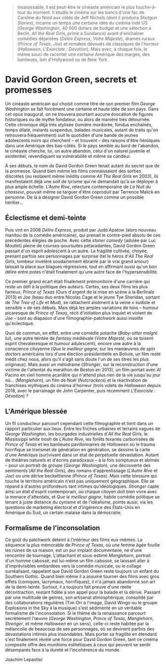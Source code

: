 > Insaisissable, il est peut-être le cinéaste américain le plus touche-à-tout du moment. Il étudie le cinéma sur les bancs d'une fac de Caroline du Nord aux côtés de Jeff Nichols (dont il produira _Shotgun Stories_), incarne un temps une certaine idée du cinéma indé US (_George Washington_, 40 000 dollars de budget et une sélection à Berlin, _All the Real Girls_, primé à Sundance) avant d'enchaîner comédies déjantées (_Délire Express_, _Votre Majesté_), drames ruraux (_Prince of Texas_, _Joe_) et remakes dévoués de classiques de l'horreur (_Halloween_, _L'Exorciste : Dévotion_). Mais avec, à chaque fois, le même souci de raconter une certaine Amérique des marges, des banlieues, loin d'Hollywood ou de New York.

# David Gordon Green, secrets et promesses

Un cinéaste américain qui choisit comme titre de son premier film _George Washington_ se fait forcément une certaine et haute idée de son pays. Dans cet opus inaugural, on ne trouvera pourtant aucune évocation de figures historiques ou de mythe fondateur, ou alors de manière très détournée. Cette chronique déjà très stylisée (lumière mordorée, fondus enchaînés, temps dilaté, instants suspendus, balades musicales, autant de traits qu'on retrouvera fréquemment) suit le quotidien d'une bande de jeunes adolescents noirs qui cherchent – et trouvent – des raisons d'être héroïques dans une Amérique des bas-côtés. Si le pays semble au bord de l'abandon, le cinéaste cherche, lui, un autre abandon, celui d'un naturel juvénile et existentiel, revendiquant sa vulnérabilité et même sa candeur.

À ses débuts, le nom de David Gordon Green tenait autant du secret que de la promesse. Quand bien même les films connaissaient des sorties discrètes (ou restaient même inédits comme _All The Real Girls_ en 2003), ils manifestaient déjà une soif de lyrisme qui ne demandait qu'à se déployer à plus ample échelle. _L'Autre Rive_, relecture contemporaine de _La Nuit du chasseur_, pouvait même se targuer d'être coproduit par Terrence Malick en personne. De là à désigner David Gordon Green comme un possible héritier...

## Éclectisme et demi-teinte

Puis vint en 2008 _Délire Express_, produit par Judd Apatow (alors nouveau manitou de la comédie américaine), qui prenait le contre-pied absolu de ces précédentes élégies de poche. Avec cette _stoner comedy_ (adulée par Luc Moullet) pleine de courses-poursuites pétaradantes, David Gordon Green passait d'un esprit adolescent à un autre. La fragilité cultivée, choyée, prenant parfois ses personnages par surprise (tel le héros d'_All The Real Girls_, tombeur invétéré soudainement ébranlé par le vrai grand amour) laissait la place aux blagues régressives, tout en affirmant aussi qu'un bon délire entre potes n'était finalement qu'une autre face de l'hypersensibilité.

Ce premier grand écart était finalement prémonitoire d'une carrière qui reste un défi à la politique des auteurs. Certes, ses deux films les plus fameux, _Prince of Texas_ (Ours d'argent de la mise en scène à la Berlinale 2013) et _Joe_ (beau duo entre Nicolas Cage et le jeune Tye Sheridan, sortant de _The Tree of Life_ et _Mud_), se rattachent aisément à la veine « sudiste et sensible » de ses débuts. Mais déjà les amples variations de tons – humour picaresque de _Prince of Texas_, récit d'initiation plus inquiet et violent de _Joe_ – sont au diapason d'une filmographie-patchwork aussi insolite qu'éclectique.

Quoi de commun, en effet, entre une comédie potache (_Baby-sitter malgré lui_), une autre teintée de _fantasy_ médiévale (_Votre Majesté_, où se toisent esprit chevaleresque et humour adulescent), encore une autre à la conscience citoyenne (_Que le meilleur gagne_, sur les manœuvres de _spin doctors_ américains lors d'une élection présidentielle en Bolivie, un film resté inédit chez nous, alors qu'il s'agit sans doute l'un de ses titres les plus originaux). Mais aussi un mélodrame (_Stronger_, sur la reconstruction d'une victime de l'attentat du marathon de Boston en 2013), un film-portait avec Al Pacino en vieil homme acariâtre qui n'attend plus rien de la vie jusqu'au jour où... (_Manglehorn_), un film de Noël (_Nutcrackers_) et la réactivation de franchises mythiques du cinéma d'horreur (trois volets de _Halloween_ depuis 2018, avec le parrainage de John Carpenter, puis récemment _L'Exorciste : Dévotion_) ?

## L'Amérique blessée

Un fil conducteur parcourt cependant cette filmographie et tient dans un rapport particulier aux lieux. Entre les friches urbaines et terrains vagues de _George Washington_, les bourgades industrielles d'_All the Real Girls_, le Mississippi _white trash_ de _L'Autre Rive_, les forêts texanes carbonisées de _Prince of Texas_ et les banlieues pavillonnaires de _Halloween_ où le trauma horrifique se transmet de génération en génération, se dessine la carte d'une Amérique (sur)vivant dans un état de perpétuelle dévastation. Autant de théâtres naturels et d'écrins paradoxaux – à la fois somptueux et abîmés – pour un portrait de groupe (_George Washington_), une découverte des sentiments (_All the Real Girls_), des romans d'apprentissage (_L'Autre Rive_ et _Joe_) ou une dérive beckettienne (_Prince of Texas_). Mais cette blessure qui touche le territoire américain n'est pas uniquement géographique. Elle se répand à d'autres profondeurs tant intimes qu'idéologiques. _Stronger_ capte ainsi un état d'esprit contemporain, où chaque citoyen doit bien vivre avec la menace d'attentats, et _Que le meilleur gagne_, habile comédie politique se tenant à juste distance du cynisme et de l'idéalisme, pointe aussi, via les questions de marketing électoral et d'ingérence des États-Unis en Amérique du Sud, un certain malaise dans la démocratie.

## Formalisme de l'inconsolation

Ce goût du patchwork déteint à l'intérieur des films eux-mêmes. La séquence la plus mémorable de _Prince of Texas_, où une femme âgée fouille les ruines de sa maison, est un pur implant documentaire, né d'une rencontre de tournage. L'attachant et sous-estimé _Manglehorn_, portrait d'un homme cabossé, est lui-même un film cabossé, se laissant aller à d'imprévisibles embardées vers la comédie musicale, ou le collage surréalisant, rappelant que David Gordon Green reste toujours un enfant du Southern Gothic. Quand bien même il a assumé tourner des films avec gros effets (comiques, lacrymaux, horrifiques), il n'a jamais abandonné son art de la demi-teinte. Surtout, il a toujours fait preuve d'une réelle décontraction, restant fidèle à son appel pour la balade et la dérive. Passant par une multitude de genres, son artisanat atmosphérique, consolidé par des collaborations régulières (Tim Orr à l'image, David Wingo ou le groupe Explosions in the Sky à la musique) s'est sédimenté en un véritable formalisme de l'inconsolation. Si le thème de la renaissance parcourt secrètement l'œuvre (_George Washington_, _Prince of Texas_, _Manglehorn_, _Stronger_, et même _Halloween_ en un sens), celle-ci reste habitée par la mélancolie de beaucoup de ses personnages, où se devinent parfois des dévastations intimes plus insondables. Mais porter sa fragilité en étendard s'est finalement révélé une force pour David Gordon Green, tant ce cinéma composite offre des munitions esthétiques à ceux qui peuvent se sentir désemparés face à la dureté et l'incohérence du monde.

<div class="author">Joachim Lepastier</div>
